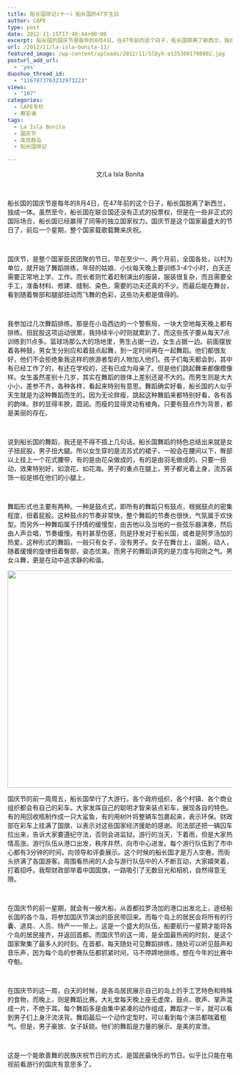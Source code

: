 ```yaml
---
title: 船长国琐记(十一）船长国的47岁生日
author: CAPE
type: post
date: 2012-11-15T17:48:44+00:00
excerpt: 船长国的国庆节是每年的8月4日，在47年前的这个日子，船长国脱离了新西兰，独成一体。虽然至今，船长国在联合国还没有正式的投票权，但是在一些非正式的国际场合，船长国已经赢得了同等的独立国家权力。
url: /2012/11/la-isla-bonita-11/
featured_image: /wp-content/uploads/2012/11/5lDyX-e1353001708802.jpg
posturl_add_url:
  - 'yes'
duoshuo_thread_id:
  - "1167873763232973223"
views:
  - "107"
categories:
  - CAPE专栏
  - 蔡安澜
tags:
  - La Isla Bonita
  - 国庆节
  - 库克群岛
  - 船长国琐记

---
```

<p style="text-align: center;">
  文/La Isla Bonita
</p>

&nbsp;

船长国的国庆节是每年的8月4日，在47年前的这个日子，船长国脱离了新西兰，独成一体。虽然至今，船长国在联合国还没有正式的投票权，但是在一些非正式的国际场合，船长国已经赢得了同等的独立国家权力。国庆节是这个国家最盛大的节日了，前后一个星期，整个国家载歌载舞来庆祝。

&nbsp;

国庆节，是整个国家臣民团聚的节日。早在至少一、两个月前，全国各处，以村为单位，就开始了舞蹈排练，年轻的姑娘、小伙每天晚上要训练3-4个小时，白天还需要正常地上学、工作。而长者则忙着赶制演出的服装，服装很复杂，而且需要全手工，准备材料、修建、缝制、染色，需要的功夫还真的不少。而最后能在舞台，看到随着臀部和腿部扭动而飞舞的色彩，这些功夫都是值得的。

&nbsp;

我参加过几次舞蹈排练。那是在小岛西边的一个警察局，一块大空地每天晚上都有排练。扭屁股这项运动很累，我持续半小时则就累趴了。而这些孩子要从每天7点训练到11点多。篮球场那么大的场地里，男生占据一边，女生占据一边。前面摆放着各种鼓，男女生分别应和着鼓点起舞，到一定时间再在一起舞蹈。他们都很友好，他们不会拒绝象我这样的旅游者型的人物加入他们。孩子们每天都会到，其中有已经工作了的，有还在学校的，还有已成为母亲了。但是他们跳起舞来都像模像样。女生虽然差别十几岁，其实在舞蹈的肢体上差别还是不大的。而男生则是大大小小，差参不齐，各种各样，看起来特别有意思。舞蹈确实好看，船长国的人似乎天生就是为这种舞蹈而生的。因为无论胖瘦，跳起这种舞蹈来都特别好看，各有各的韵味。胖的显得丰腴，圆润。而瘦的显得灵动有棱角。只要有鼓点作为背景，都是美丽的存在。

&nbsp;

说到船长国的舞蹈，我还是不得不插上几句话。船长国舞蹈的特色总结出来就是女子扭屁股，男子扭大腿。所以女生穿的是流苏式的裙子，一般会在腰间以下，臀部以上挂上一个花式腰带，有的是由花朵做成的，有的是由羽毛做成的。只要一扭动，效果特别好，如浪花、如花海。男子的重点在腿上，男子都光着上身，流苏装饰一般是绑在他们的小腿上，

&nbsp;

舞蹈形式也主要有两种。一种是鼓点式，即所有的舞蹈只有鼓点，根据鼓点的密集程度，扭着屁股。这种鼓点的节奏非常快，整个舞蹈的节奏也很快，气氛属于欢快型。而另外一种舞蹈属于抒情的缓慢型，由吉他以及当地的一些弦乐器演奏，然后由人声合唱，节奏缓慢。有时甚至伤感，则是抒发对于船长国，或者是阿罗汤加的热爱。这种形式的舞蹈，一般只有女子，没有男子。女子在舞台上，温婉，动人，随着缓慢的旋律扭着臀部，姿态优美。而男子的舞蹈讲究的是力度与阳刚之气。男女斗舞，更是在动中追求静的和谐。

[<img class="alignnone" title="Hosted by imgur.com" src="http://i.imgur.com/5lDyX.jpg" alt="" width="651" height="487" />][1]

国庆节的前一周周五，船长国举行了大游行。各个政府组织，各个村镇、各个商业组织都会有自己的彩车。大家发挥自己的聪明才智来装点彩车，展现各自的特色。有的用回收瓶制作成一只大鲨鱼，有的用树叶将整辆车包裹起来，表示环保。财政部在彩车上挂满了国旗，以表示对这些国家经济援助的感谢。司法部还把一辆囚车拉出来，告诉大家要遵纪守法，否则会进监狱。游行的当天，下着雨，但是大家热情高涨。游行队伍从港口出发，秩序井然，向市中心进发。每个游行队伍到了市中心都有3分钟的时间，向领导和评委展示。这个时候的船长国才是万人空巷，而街头挤满了各国游客。周围看热闹的人会与游行队伍中的人不断互动，大家嬉笑着，打着招呼。我帮财政部举着中国国旗，一路吸引了无数目光和相机，自然得意无限。

&nbsp;

在国庆节的前一星期，就会有一艘大船，从首都拉罗汤加的港口出发北上，途经船长国的各个岛，将参加国庆节演出的臣民带回来。而每个岛上的居民会将所有的行囊、道具、人员、特产一一带上。这是一个盛大的队伍，船要航行一星期才能将各个岛的居民接齐，并返回首都。而国庆节的这一周，是全国最热闹的时刻，是这个国家聚集了最多人的时刻。在首都，每天随处可见舞蹈排练，随处可以听见鼓声和音乐声，因为每个岛的参赛队伍都抓紧时间，马不停蹄地排练，想在今年的比赛中夺魁。

&nbsp;

在国庆节的这一周，白天的时候，是各岛居民展示自己的岛上的手工艺特色和特殊的食物，而晚上，则是舞蹈比赛。大礼堂每天晚上座无虚席，鼓点、歌声、掌声混成一片，不绝于耳。每个舞蹈多是由集中紧凑的动作组成，舞蹈才一半，就可以看到男子们上身汗流浃背。舞蹈最后一个动作定型时，可以看到每个演员都喘着粗气。但是，男子豪放、女子妖娆。他们的舞蹈是力量的展示、是美的宣泄。

&nbsp;

这是一个能歌善舞的民族庆祝节日的方式，是国民最快乐的节日。似乎比只能在电视前看游行的国庆有意思多了。

&nbsp;

 [1]: http://imgur.com/5lDyX